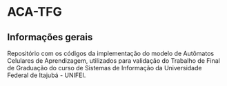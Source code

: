 # ACA-TFG

## Informações gerais

Repositório com os códigos da implementação do modelo de Autômatos Celulares de Aprendizagem, utilizados para validação do Trabalho de Final de Graduação do curso de Sistemas de Informação da Universidade Federal de Itajubá - UNIFEI.
